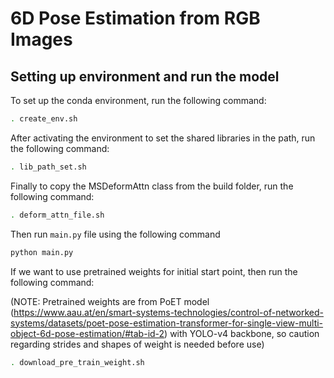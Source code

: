 # 6D Pose Estimation from RGB Images

## Setting up environment and run the model

To set up the conda environment, run the following command:

```bash
. create_env.sh
```
After activating the environment to set the shared libraries in the path, run the following command:

```bash
. lib_path_set.sh
```
Finally to copy the MSDeformAttn class from the build folder, run the following command:

```bash
. deform_attn_file.sh
```
Then run ```main.py``` file using the following command

```bash
python main.py
```
If we want to use pretrained weights for initial start point, then run the following command:

(NOTE: Pretrained weights are from PoET model (https://www.aau.at/en/smart-systems-technologies/control-of-networked-systems/datasets/poet-pose-estimation-transformer-for-single-view-multi-object-6d-pose-estimation/#tab-id-2) with YOLO-v4 backbone, so caution regarding strides and shapes of weight is needed before use)

```bash
. download_pre_train_weight.sh
```